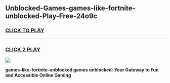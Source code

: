 
## Unblocked-Games-games-like-fortnite-unblocked-Play-Free-24o9c
<h3>
<a href="https://premium76.site?title=games-like-fortnite-unblocked&ref=20A">CLICK TO PLAY</a></h3>
<hr>

<h3>
<a href="https://premium76.site?title=games-like-fortnite-unblocked&ref=20A">CLICK 2 PLAY</a>
  
</h3>

<a href="https://premium76.site?title=games-like-fortnite-unblocked&ref=20A"><img src="https://clearcache.store/games.png"></a>


**games-like-fortnite-unblocked games unblocked: Your Gateway to Fun and Accessible Online Gaming**
